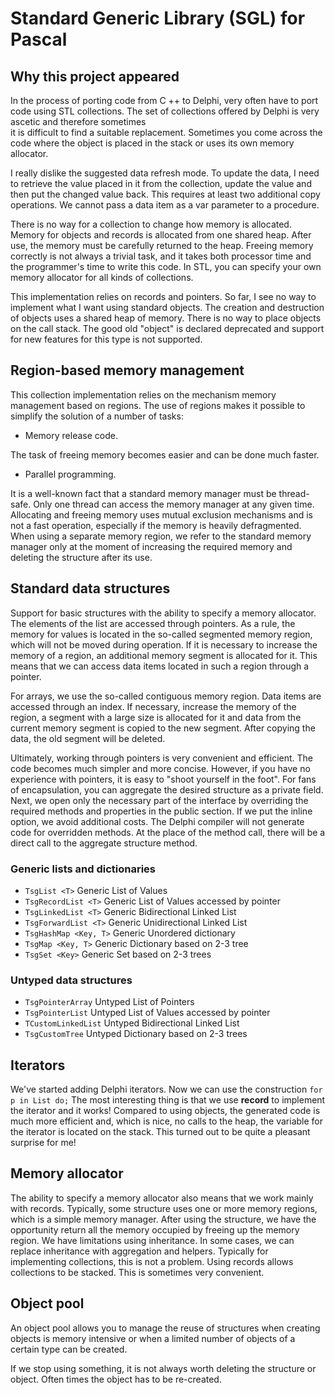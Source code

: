 # Standard Generic Library (SGL) for Pascal

## Why this project appeared
In the process of porting code from C ++ to Delphi, very often
have to port code using STL collections.
The set of collections offered by Delphi is very ascetic and therefore sometimes  
it is difficult to find a suitable replacement.
Sometimes you come across the code where the object is placed in the stack or 
uses its own memory allocator.

I really dislike the suggested data refresh mode.
To update the data, I need to retrieve the value placed in it from the collection, update the value and then put the changed value back.
This requires at least two additional copy operations.
We cannot pass a data item as a var parameter to a procedure.

There is no way for a collection to change how memory is allocated.
Memory for objects and records is allocated from one shared heap.
After use, the memory must be carefully returned to the heap.
Freeing memory correctly is not always a trivial task, and it takes both processor time and the programmer's time to write this code.
In STL, you can specify your own memory allocator for all kinds of collections.

This implementation relies on records and pointers.
So far, I see no way to implement what I want using standard objects.
The creation and destruction of objects uses a shared heap of memory.
There is no way to place objects on the call stack.
The good old "object" is declared deprecated and support 
for new features for this type is not supported.

## Region-based memory management
This collection implementation relies on the mechanism
memory management based on regions.
The use of regions makes it possible to simplify the solution of a number of tasks:
 - Memory release code.

The task of freeing memory becomes easier and
can be done much faster.
 - Parallel programming.

It is a well-known fact that a standard memory manager must be thread-safe.
Only one thread can access the memory manager at any given time.
Allocating and freeing memory uses mutual exclusion mechanisms and is not a fast operation,
especially if the memory is heavily defragmented.
When using a separate memory region, we refer to the standard memory manager only
at the moment of increasing the required memory and deleting the structure after its use.

## Standard data structures
Support for basic structures with the ability to specify a memory allocator.
The elements of the list are accessed through pointers.
As a rule, the memory for values ​​is located in the so-called segmented memory region, which will not be moved during operation.
If it is necessary to increase the memory of a region, an additional memory segment is allocated for it.
This means that we can access data items located in such a region through a pointer.
  
For arrays, we use the so-called contiguous memory region.
Data items are accessed through an index.
If necessary, increase the memory of the region,
a segment with a large size is allocated for it and
data from the current memory segment is copied to the new segment.
After copying the data, the old segment will be deleted.
 
Ultimately, working through pointers is very convenient and efficient.
The code becomes much simpler and more concise.
However, if you have no experience with pointers, it is easy to "shoot yourself in the foot".
For fans of encapsulation, you can aggregate the desired structure as a private field.
Next, we open only the necessary part of the interface by overriding the required methods and properties in the public section.
If we put the inline option, we avoid additional costs.
The Delphi compiler will not generate code for overridden methods.
At the place of the method call, there will be a direct call to the aggregate structure method.

### Generic lists and dictionaries
  - `TsgList <T>` Generic List of Values
  - `TsgRecordList <T>` Generic List of Values accessed by pointer
  - `TsgLinkedList <T>` Generic Bidirectional Linked List
  - `TsgForwardList <T>` Generic Unidirectional Linked List
  - `TsgHashMap <Key, T>` Generic Unordered dictionary
  - `TsgMap <Key, T>` Generic Dictionary based on 2-3 tree
  - `TsgSet <Key>` Generic Set based on 2-3 trees
 
### Untyped data structures
  - `TsgPointerArray` Untyped List of Pointers
  - `TsgPointerList` Untyped List of Values accessed by pointer
  - `TCustomLinkedList` Untyped Bidirectional Linked List
  - `TsgCustomTree` Untyped Dictionary based on 2-3 trees 

## Iterators
We've started adding Delphi iterators.
Now we can use the construction `for p in List do;`
The most interesting thing is that we use **record** to implement the iterator and it works!
Compared to using objects, the generated code is much more efficient and, which is nice,
no calls to the heap, the variable for the iterator is located on the stack.
This turned out to be quite a pleasant surprise for me!

## Memory allocator
The ability to specify a memory allocator also means that we work mainly with records.
Typically, some structure uses one or more memory regions, which is a simple memory manager.
After using the structure, we have the opportunity
return all the memory occupied by freeing up the memory region.
We have limitations using inheritance.
In some cases, we can replace inheritance with aggregation and helpers.
Typically for implementing collections, this is not a problem.
Using records allows collections to be stacked. This is sometimes very convenient.

## Object pool
An object pool allows you to manage the reuse of structures when creating objects 
is memory intensive or when a limited number of objects of a certain type can be created.

If we stop using something, it is not always worth deleting the structure or object.
Often times the object has to be re-created.
